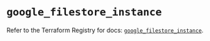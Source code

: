 # `google_filestore_instance`

Refer to the Terraform Registry for docs: [`google_filestore_instance`](https://registry.terraform.io/providers/hashicorp/google-beta/5.43.1/docs/resources/google_filestore_instance).
